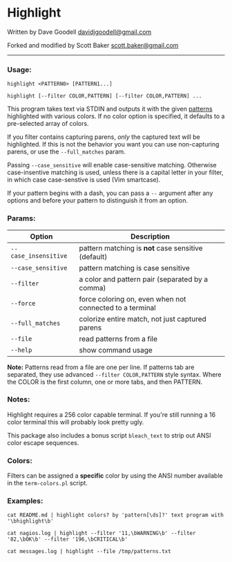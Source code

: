# Highlight

Written by Dave Goodell <davidjgoodell@gmail.com>

Forked and modified by Scott Baker <scott.baker@gmail.com>

---

### Usage:

```
highlight <PATTERN0> [PATTERN1...]

highlight [--filter COLOR,PATTERN] [--filter COLOR,PATTERN] ...
```

This program takes text via STDIN and outputs it with the given
[patterns](https://perldoc.perl.org/perlre.html) highlighted with various colors.
If no color option is specified, it defaults to a pre-selected array of colors.

If you filter contains capturing parens, *only* the captured text will be
highlighted. If this is not the behavior you want you can use non-capturing
parens, or use the `--full_matches` param.

Passing `--case_sensitive` will enable case-sensitive matching. Otherwise
case-insentive matching is used, unless there is a capital letter in your filter,
in which case case-senstive is used (Vim smartcase).

If your pattern begins with a dash, you can pass a `--` argument
after any options and before your pattern to distinguish it from an
option.

### Params:

| Option               | Description                                              |
| -------------------- | -------------------------------------------------------- |
| `--case_insensitive` | pattern matching is **not** case sensitive (default)     |
| `--case_sensitive`   | pattern matching is case sensitive                       |
| `--filter`           | a color and pattern pair (separated by a comma)          |
| `--force`            | force coloring on, even when not connected to a terminal |
| `--full_matches`     | colorize entire match, not just captured parens          |
| `--file`             | read patterns from a file                                |
| `--help`             | show command usage                                       |

**Note:** Patterns read from a file are one per line. If patterns tab are separated,
they use advanced `--filter COLOR,PATTERN` style syntax. Where the COLOR is the
first column, one or more tabs, and then PATTERN.

### Notes:
Highlight requires a 256 color capable terminal. If you're still running a 16
color terminal this will probably look pretty ugly.

This package also includes a bonus script `bleach_text` to strip out
ANSI color escape sequences.

### Colors:

Filters can be assigned a **specific** color by using the ANSI number available in the `term-colors.pl` script.

### Examples:
```
cat README.md | highlight colors? by 'pattern[\ds]?' text program with '\bhighlight\b'

cat nagios.log | highlight --filter '11,\bWARNING\b' --filter '82,\bOK\b' --filter '196,\bCRITICAL\b'

cat messages.log | highlight --file /tmp/patterns.txt
```
